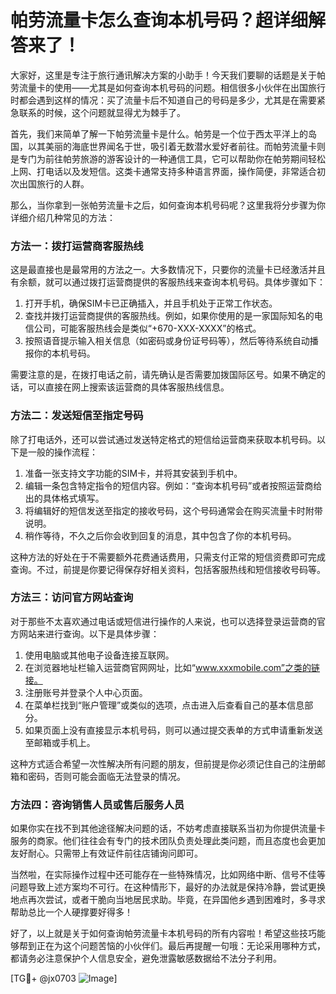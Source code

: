 # 帕劳流量卡怎么查询本机号码？超详细解答来了！

大家好，这里是专注于旅行通讯解决方案的小助手！今天我们要聊的话题是关于帕劳流量卡的使用——尤其是如何查询本机号码的问题。相信很多小伙伴在出国旅行时都会遇到这样的情况：买了流量卡后不知道自己的号码是多少，尤其是在需要紧急联系的时候，这个问题就显得尤为棘手了。

首先，我们来简单了解一下帕劳流量卡是什么。帕劳是一个位于西太平洋上的岛国，以其美丽的海底世界闻名于世，吸引着无数潜水爱好者前往。而帕劳流量卡则是专门为前往帕劳旅游的游客设计的一种通信工具，它可以帮助你在帕劳期间轻松上网、打电话以及发短信。这类卡通常支持多种语言界面，操作简便，非常适合初次出国旅行的人群。

那么，当你拿到一张帕劳流量卡之后，如何查询本机号码呢？这里我将分步骤为你详细介绍几种常见的方法：

### 方法一：拨打运营商客服热线
这是最直接也是最常用的方法之一。大多数情况下，只要你的流量卡已经激活并且有余额，就可以通过拨打运营商提供的客服热线来查询本机号码。具体步骤如下：
1. 打开手机，确保SIM卡已正确插入，并且手机处于正常工作状态。
2. 查找并拨打运营商提供的客服热线。例如，如果你使用的是一家国际知名的电信公司，可能客服热线会是类似“+670-XXX-XXXX”的格式。
3. 按照语音提示输入相关信息（如密码或身份证号码等），然后等待系统自动播报你的本机号码。

需要注意的是，在拨打电话之前，请先确认是否需要加拨国际区号。如果不确定的话，可以直接在网上搜索该运营商的具体客服热线信息。

### 方法二：发送短信至指定号码
除了打电话外，还可以尝试通过发送特定格式的短信给运营商来获取本机号码。以下是一般的操作流程：
1. 准备一张支持文字功能的SIM卡，并将其安装到手机中。
2. 编辑一条包含特定指令的短信内容。例如：“查询本机号码”或者按照运营商给出的具体格式填写。
3. 将编辑好的短信发送至指定的接收号码，这个号码通常会在购买流量卡时附带说明。
4. 稍作等待，不久之后你会收到回复的消息，其中包含了你的本机号码。

这种方法的好处在于不需要额外花费通话费用，只需支付正常的短信资费即可完成查询。不过，前提是你要记得保存好相关资料，包括客服热线和短信接收号码等。

### 方法三：访问官方网站查询
对于那些不太喜欢通过电话或短信进行操作的人来说，也可以选择登录运营商的官方网站来进行查询。以下是具体步骤：
1. 使用电脑或其他电子设备连接互联网。
2. 在浏览器地址栏输入运营商官网网址，比如“www.xxxmobile.com”之类的链接。
3. 注册账号并登录个人中心页面。
4. 在菜单栏找到“账户管理”或类似的选项，点击进入后查看自己的基本信息部分。
5. 如果页面上没有直接显示本机号码，则可以通过提交表单的方式申请重新发送至邮箱或手机上。

这种方式适合希望一次性解决所有问题的朋友，但前提是你必须记住自己的注册邮箱和密码，否则可能会面临无法登录的情况。

### 方法四：咨询销售人员或售后服务人员
如果你实在找不到其他途径解决问题的话，不妨考虑直接联系当初为你提供流量卡服务的商家。他们往往会有专门的技术团队负责处理此类问题，而且态度也会更加友好耐心。只需带上有效证件前往店铺询问即可。

当然啦，在实际操作过程中还可能存在一些特殊情况，比如网络中断、信号不佳等问题导致上述方案均不可行。在这种情形下，最好的办法就是保持冷静，尝试更换地点再次尝试，或者干脆向当地居民求助。毕竟，在异国他乡遇到困难时，多寻求帮助总比一个人硬撑要好得多！

好了，以上就是关于如何查询帕劳流量卡本机号码的所有内容啦！希望这些技巧能够帮到正在为这个问题苦恼的小伙伴们。最后再提醒一句哦：无论采用哪种方式，都请务必注意保护个人信息安全，避免泄露敏感数据给不法分子利用。

[TG💪+ @jx0703 ![Image](https://github.com/user-attachments/assets/dbca1d08-cadb-493c-b0ec-ad6f7a83f270)]